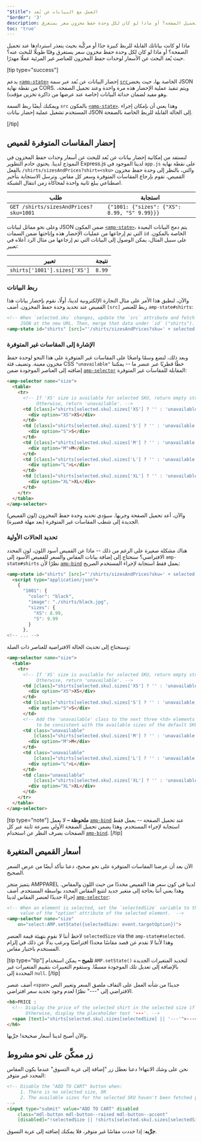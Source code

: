 ```yaml
---
"$title": العمل مع البيانات عن بُعد
"$order": '3'
description: ماذا لو كانت بياناتك القابلة للربط كبيرة جدًا أو مركَّبة بحيث يتعذر استردادها عند تحميل الصفحة؟ أو ماذا لو كان لكل وحدة حفظ مخزون سعر يستغرق ...
toc: 'true'
---
```


ماذا لو كانت بياناتك القابلة للربط كبيرة جدًا أو مركَّبة بحيث يتعذر استردادها عند تحميل الصفحة؟ أو ماذا لو كان لكل وحدة حفظ مخزون سعر يستغرق وقتًا طويلًا للبحث عنه؟ حيث يُعد البحث عن الأسعار لوحدات حفظ المخزون للعناصر غير المرئية عملًا مهدرًا.

[tip type="success"]

يدعم [`<amp-state>`](../../../../documentation/components/reference/amp-bind.md#state) إحضار البيانات عن بُعد عبر سمة [`src`](../../../../documentation/components/reference/amp-bind.md#attributes)الخاصة بها، حيث يحضر JSON من نقطة نهاية CORS. ويتم تنفيذ عملية الإحضار هذه مرة واحدة وعند تحميل الصفحة، وهو مفيد لضمان حداثة البيانات (خاصة عند عرضها من ذاكرة تخزين مؤقت).

ويمكنك أيضًا ربط السمة `src` بالمكون [`<amp-state>`](../../../../documentation/components/reference/amp-bind.md#state). وهذا يعني أن بإمكان إجراء المستخدم تشغيل عملية إحضار بيانات JSON إلى الحالة القابلة للربط الخاصة بالصفحة.

[/tip]

## إحضار المقاسات المتوفرة لقميص

لنستفد من إمكانية إحضار بيانات عن بًعد للبحث عن أسعار وحدات حفظ المخزون في النموذج لدينا. يحتوي خادم التطوير Express.js لدينا الموجود في `app.js` على نقطة نهاية بالفعل `/shirts/sizesAndPrices?shirt=<sku>` والتي، بالنظر إلى وحدة حفظ مخزون القميص، تقوم بإرجاع المقاسات المتوفرة وسعر كل مقاس. وترسل الاستجابة بتأخير اصطناعي يبلغ ثانية واحدة لمحاكاة زمن انتقال الشبكة.

طلب | استجابة
--- | ---
`GET /shirts/sizesAndPrices?sku=1001` | `{"1001: {"sizes": {"XS": 8.99, "S" 9.99}}}`

وعلى نحو مماثل لبيانات JSON ضمن المكون [`<amp-state>`](../../../../documentation/components/reference/amp-bind.md#state)، يتم دمج البيانات البعيدة التي تم إرجاعها من عمليات الإحضار هذه وإتاحتها ضمن السمات `id` الخاصة بالمكون. على سبيل المثال، يمكن الوصول إلى البيانات التي تم إرجاعها من مثال الرد أعلاه في تعبير:

تعبير | نتيجة
--- | ---
`shirts['1001'].sizes['XS']` | `8.99`

### ربط البيانات

والآن، لنطبق هذا الأمر على مثال التجارة الإلكترونية لدينا، أولًا، نقوم بإحضار بيانات هذا القميص عند تحديد وحدة حفظ المخزون. أضف `[src]` ربط للعنصر `amp-state#shirts`:

```html
<!-- When `selected.sku` changes, update the `src` attribute and fetch
     JSON at the new URL. Then, merge that data under `id` ("shirts"). -->
<amp-state id="shirts" [src]="'/shirts/sizesAndPrices?sku=' + selected.sku">
```

### الإشارة إلى المقاسات غير المتوفرة

وبعد ذلك، لنضع وسمًا واضحًا على المقاسات غير المتوفرة على هذا النحو لوحدة حفظ مخزون معينة. وتضيف فئة CSS `"unavailable"` خطًا قطريًا عبر عنصر ما -- يمكننا إضافته إلى العناصر الموجودة ضمن [`amp-selector`](../../../../documentation/components/reference/amp-selector.md) المقابلة للمقاسات غير المتوفرة:

```html
<amp-selector name="size">
  <table>
    <tr>
      <!-- If 'XS' size is available for selected SKU, return empty string.
           Otherwise, return 'unavailable'. -->
      <td [class]="shirts[selected.sku].sizes['XS'] ? '' : 'unavailable'">
        <div option="XS">XS</div>
      </td>
      <td [class]="shirts[selected.sku].sizes['S'] ? '' : 'unavailable'">
        <div option="S">S</div>
      </td>
      <td [class]="shirts[selected.sku].sizes['M'] ? '' : 'unavailable'">
        <div option="M">M</div>
      </td>
      <td [class]="shirts[selected.sku].sizes['L'] ? '' : 'unavailable'">
        <div option="L">L</div>
      </td>
      <td [class]="shirts[selected.sku].sizes['XL'] ? '' : 'unavailable'">
        <div option="XL">XL</div>
      </td>
    </tr>
  </table>
</amp-selector>
```

والآن، أعد تحميل الصفحة وجربها. سيؤدي تحديد وحدة حفظ المخزون (لون القميص) الجديدة إلى شطب المقاسات غير المتوفرة (بعد مهلة قصيرة).

### تحديد الحالات الأولية

هناك مشكلة صغيرة على الرغم من ذلك -- ماذا عن القميص أسود اللون، لون المحدد الافتراضي؟ سنحتاج إلى إضافة بيانات المقاس والسعر للقميص الأسود إلى `amp-state#shirts` نظرًا لأن [`amp-bind`](../../../../documentation/components/reference/amp-bind.md) يعمل فقط استجابة لإجراء المستخدم الصريح:

```html
<amp-state id="shirts" [src]="'/shirts/sizesAndPrices?sku=' + selected.sku">
  <script type="application/json">
    {
      "1001": {
        "color": "black",
        "image": "./shirts/black.jpg",
        "sizes": {
          "XS": 8.99,
          "S": 9.99
        }
      },
<!-- ... -->
```

وسنحتاج إلى تحديث الحالة الافتراضية للعناصر ذات الصلة:

```html
<amp-selector name="size">
  <table>
    <tr>
      <!-- If 'XS' size is available for selected SKU, return empty string.
           Otherwise, return 'unavailable'. -->
      <td [class]="shirts[selected.sku].sizes['XS'] ? '' : 'unavailable'">
        <div option="XS">XS</div>
      </td>
      <td [class]="shirts[selected.sku].sizes['S'] ? '' : 'unavailable'">
        <div option="S">S</div>
      </td>
      <!-- Add the 'unavailable' class to the next three <td> elements
           to be consistent with the available sizes of the default SKU. -->
      <td class="unavailable"
          [class]="shirts[selected.sku].sizes['M'] ? '' : 'unavailable'">
        <div option="M">M</div>
      </td>
      <td class="unavailable"
          [class]="shirts[selected.sku].sizes['L'] ? '' : 'unavailable'">
        <div option="L">L</div>
      </td>
      <td class="unavailable"
          [class]="shirts[selected.sku].sizes['XL'] ? '' : 'unavailable'">
        <div option="XL">XL</div>
      </td>
    </tr>
  </table>
</amp-selector>
```

[tip type="note"] **ملحوظة –** لا يعمل [`amp-bind`](../../../../documentation/components/reference/amp-bind.md) عند تحميل الصفحة -- يعمل فقط استجابة لإجراء المستخدم. وهذا يضمن تحميل الصفحة الأولي بسرعة ثابتة عبر كل الصفحات بصرف النظر عن استخدام [`amp-bind`](../../../../documentation/components/reference/amp-bind.md). [/tip]

## أسعار القميص المتغيرة

الآن بعد أن عرضنا المقاسات المتوفرة على نحو صحيح، دعنا نتأكد أيضًا من عرض السعر الصحيح.

يتميز متجر AMPPAREL لدينا في كون سعر هذا القميص محددًا من حيث اللون والمقاس. وهذا يعني أننا بحاجة إلى متغير جديد لتتبع المقاس المحدد بواسطة المستخدم. أضف إجراءً جديدًا لعنصر المقاس لدينا [`amp-selector`](../../../../documentation/components/reference/amp-selector.md):

```html
<!-- When an element is selected, set the `selectedSize` variable to the
     value of the "option" attribute of the selected element.  -->
<amp-selector name="size"
    on="select:AMP.setState({selectedSize: event.targetOption})">
```

لاحظ أننا لا نقوم بتهيئة قيمة العنصر `selectedSize` via the `amp-state#selected`. وهذا لأننا لا نقدم عن قصد مقاسًا محددًا افتراضيًا ونرغب بدلًا عن ذلك في إلزام المستخدم باختيار مقاس.

[tip type="tip"] **تلميح –** يمكن استخدام `AMP.setState()` لتحديد المتغيرات الجديدة بالإضافة إلى تعديل تلك الموجودة مسبقًا. وستقوم التعبيرات بتقييم المتغيرات غير المحددة إلى `null`. [/tip]

أضف عنصر `<span>` جديدًا من شأنه العمل على التفاف ملصق السعر وتغيير النص الافتراضي إلى "---" نظرًا لعدم وجود تحديد سعر افتراضي.

```html
<h6>PRICE :
  <!-- Display the price of the selected shirt in the selected size if available.
       Otherwise, display the placeholder text '---'. -->
  <span [text]="shirts[selected.sku].sizes[selectedSize] || '---'">---</span>
</h6>
```

والآن أصبح لدينا أسعار صحيحة! جرِّبها.

## زر ممكَّن على نحو مشروط

نحن على وشك الانتهاء! دعنا نعطل زر "إضافة إلى عربة التسوق" عندما يكون المقاس المحدد غير متوفر:

```html
<!-- Disable the "ADD TO CART" button when:
     1. There is no selected size, OR
     2. The available sizes for the selected SKU haven't been fetched yet
-->
<input type="submit" value="ADD TO CART" disabled
    class="mdl-button mdl-button--raised mdl-button--accent"
    [disabled]="!selectedSize || !shirts[selected.sku].sizes[selectedSize]">
```

**جرِّبه**:  إذا حددت مقاسًا غير متوفر، فلا يمكنك إضافته إلى عربة التسوق.
